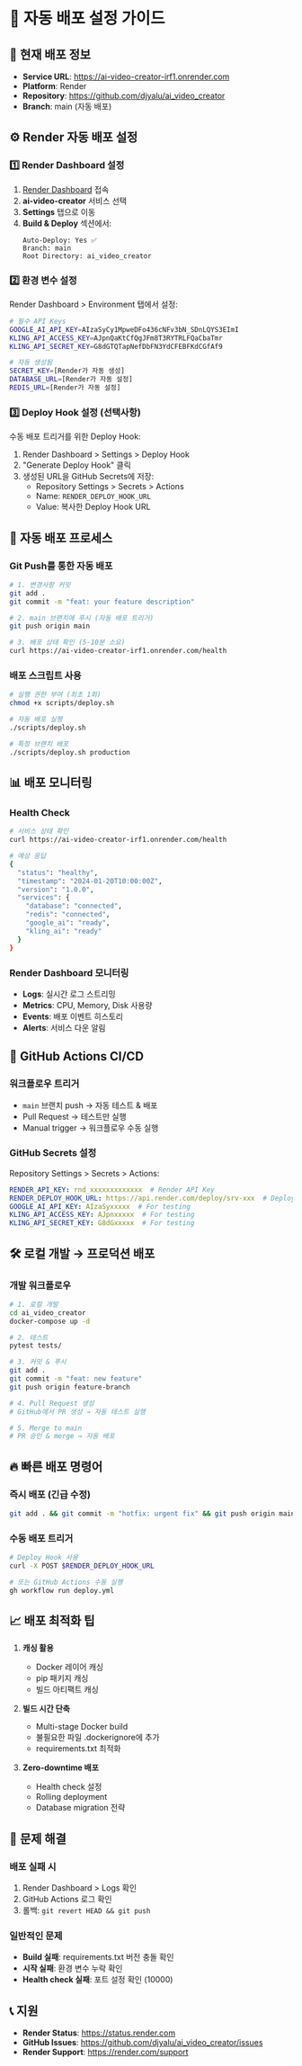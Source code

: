 # 🤖 자동 배포 설정 가이드

## 📍 현재 배포 정보
- **Service URL**: https://ai-video-creator-irf1.onrender.com
- **Platform**: Render
- **Repository**: https://github.com/djyalu/ai_video_creator
- **Branch**: main (자동 배포)

## ⚙️ Render 자동 배포 설정

### 1️⃣ Render Dashboard 설정

1. [Render Dashboard](https://dashboard.render.com) 접속
2. **ai-video-creator** 서비스 선택
3. **Settings** 탭으로 이동
4. **Build & Deploy** 섹션에서:
   ```
   Auto-Deploy: Yes ✅
   Branch: main
   Root Directory: ai_video_creator
   ```

### 2️⃣ 환경 변수 설정

Render Dashboard > Environment 탭에서 설정:

```bash
# 필수 API Keys
GOOGLE_AI_API_KEY=AIzaSyCy1MpweDFo436cNFv3bN_SDnLQYS3EImI
KLING_API_ACCESS_KEY=AJpnQaKtCfQgJFm8T3RYTRLFQaCbaTmr
KLING_API_SECRET_KEY=G8dGTQTapNefDbFN3YdCFEBFKdCGfAf9

# 자동 생성됨
SECRET_KEY=[Render가 자동 생성]
DATABASE_URL=[Render가 자동 설정]
REDIS_URL=[Render가 자동 설정]
```

### 3️⃣ Deploy Hook 설정 (선택사항)

수동 배포 트리거를 위한 Deploy Hook:

1. Render Dashboard > Settings > Deploy Hook
2. "Generate Deploy Hook" 클릭
3. 생성된 URL을 GitHub Secrets에 저장:
   - Repository Settings > Secrets > Actions
   - Name: `RENDER_DEPLOY_HOOK_URL`
   - Value: 복사한 Deploy Hook URL

## 🚀 자동 배포 프로세스

### Git Push를 통한 자동 배포

```bash
# 1. 변경사항 커밋
git add .
git commit -m "feat: your feature description"

# 2. main 브랜치에 푸시 (자동 배포 트리거)
git push origin main

# 3. 배포 상태 확인 (5-10분 소요)
curl https://ai-video-creator-irf1.onrender.com/health
```

### 배포 스크립트 사용

```bash
# 실행 권한 부여 (최초 1회)
chmod +x scripts/deploy.sh

# 자동 배포 실행
./scripts/deploy.sh

# 특정 브랜치 배포
./scripts/deploy.sh production
```

## 📊 배포 모니터링

### Health Check
```bash
# 서비스 상태 확인
curl https://ai-video-creator-irf1.onrender.com/health

# 예상 응답
{
  "status": "healthy",
  "timestamp": "2024-01-20T10:00:00Z",
  "version": "1.0.0",
  "services": {
    "database": "connected",
    "redis": "connected",
    "google_ai": "ready",
    "kling_ai": "ready"
  }
}
```

### Render Dashboard 모니터링
- **Logs**: 실시간 로그 스트리밍
- **Metrics**: CPU, Memory, Disk 사용량
- **Events**: 배포 이벤트 히스토리
- **Alerts**: 서비스 다운 알림

## 🔄 GitHub Actions CI/CD

### 워크플로우 트리거
- `main` 브랜치 push → 자동 테스트 & 배포
- Pull Request → 테스트만 실행
- Manual trigger → 워크플로우 수동 실행

### GitHub Secrets 설정
Repository Settings > Secrets > Actions:

```yaml
RENDER_API_KEY: rnd_xxxxxxxxxxxxx  # Render API Key
RENDER_DEPLOY_HOOK_URL: https://api.render.com/deploy/srv-xxx  # Deploy Hook
GOOGLE_AI_API_KEY: AIzaSyxxxxx  # For testing
KLING_API_ACCESS_KEY: AJpnxxxxx  # For testing
KLING_API_SECRET_KEY: G8dGxxxxx  # For testing
```

## 🛠️ 로컬 개발 → 프로덕션 배포

### 개발 워크플로우

```bash
# 1. 로컬 개발
cd ai_video_creator
docker-compose up -d

# 2. 테스트
pytest tests/

# 3. 커밋 & 푸시
git add .
git commit -m "feat: new feature"
git push origin feature-branch

# 4. Pull Request 생성
# GitHub에서 PR 생성 → 자동 테스트 실행

# 5. Merge to main
# PR 승인 & merge → 자동 배포
```

## 🔥 빠른 배포 명령어

### 즉시 배포 (긴급 수정)
```bash
git add . && git commit -m "hotfix: urgent fix" && git push origin main
```

### 수동 배포 트리거
```bash
# Deploy Hook 사용
curl -X POST $RENDER_DEPLOY_HOOK_URL

# 또는 GitHub Actions 수동 실행
gh workflow run deploy.yml
```

## 📈 배포 최적화 팁

1. **캐싱 활용**
   - Docker 레이어 캐싱
   - pip 패키지 캐싱
   - 빌드 아티팩트 캐싱

2. **빌드 시간 단축**
   - Multi-stage Docker build
   - 불필요한 파일 .dockerignore에 추가
   - requirements.txt 최적화

3. **Zero-downtime 배포**
   - Health check 설정
   - Rolling deployment
   - Database migration 전략

## 🚨 문제 해결

### 배포 실패 시
1. Render Dashboard > Logs 확인
2. GitHub Actions 로그 확인
3. 롤백: `git revert HEAD && git push`

### 일반적인 문제
- **Build 실패**: requirements.txt 버전 충돌 확인
- **시작 실패**: 환경 변수 누락 확인
- **Health check 실패**: 포트 설정 확인 (10000)

## 📞 지원

- **Render Status**: https://status.render.com
- **GitHub Issues**: https://github.com/djyalu/ai_video_creator/issues
- **Render Support**: https://render.com/support